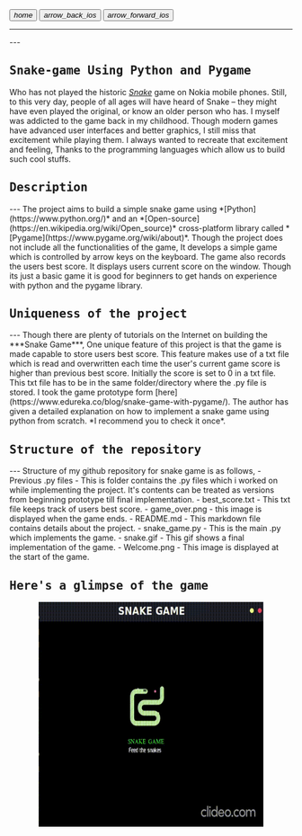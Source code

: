 <link rel="stylesheet" href="https://fonts.googleapis.com/icon?family=Material+Icons">
<link rel="stylesheet" href="/assets/style.css">

<a href="https://suhasbrao.github.io/" >
  <button class="btn"><i class="material-icons">home</i></button></a>
<a href="https://suhasbrao.github.io/FaceDetection/" >
  <button class="btn"><i class="material-icons">arrow_back_ios</i></button></a>
<a href="https://suhasbrao.github.io/Text-To-Speech/" >
  <button class="btn"><i class="material-icons">arrow_forward_ios</i></button></a>
<hr class="hr1" />
---

<samp>Snake-game Using Python and Pygame</samp>
---
Who has not played the historic *[Snake](https://www.itsnicethat.com/features/taneli-armanto-the-history-of-snake-design-legacies-230221)* game on Nokia mobile phones. Still, to this very day, people of all ages will have heard of Snake – they might have even played the original, or know an older person who has. I myself was addicted to the game back in my childhood. Though modern games have advanced user interfaces and better graphics, I still miss that excitement while playing them. I always wanted to recreate that excitement and feeling, Thanks to the programming languages which allow us to build such cool stuffs.

<h2><samp>Description</samp></h2>
---
The project aims to build a simple snake game using *[Python](https://www.python.org/)* and an *[Open-source](https://en.wikipedia.org/wiki/Open_source)* cross-platform library called *[Pygame](https://www.pygame.org/wiki/about)*. Though the project does not include all the functionalities of the game, It develops a simple game which is controlled by arrow keys on the keyboard. The game also records the users best score. It displays users current score on the window. Though its just a basic game it is good for beginners to get hands on experience with python and the pygame library.

<h2><samp>Uniqueness of the project</samp></h2>
---
Though there are plenty of tutorials on the Internet on building the ***Snake Game***, One unique feature of this project is that the game is made capable to store users best score. This feature makes use of a txt file which is read and overwritten each time the user's current game score is higher than previous best score. Initially the score is set to 0 in a txt file. This txt file has to be in the same folder/directory where the .py file is stored.
I took the game prototype form [here](https://www.edureka.co/blog/snake-game-with-pygame/). The author has given a detailed explanation on how to implement a snake game using python from scratch. *I recommend you to check it once*.

<h2><samp>Structure of the repository</samp></h2>
---
Structure of my github repository for snake game is as follows,
- Previous .py files - This is folder contains the .py files which i worked on while implementing the project. It's contents can be treated as versions from beginning prototype till final implementation.
- best_score.txt - This txt file keeps track of users best score.
- game_over.png - this image is displayed when the game ends.
- README.md - This markdown file contains details about the project.
- snake_game.py - This is the main .py which implements the game.
- snake.gif - This gif shows a final implementation of the game.
- Welcome.png - This image is displayed at the start of the game.

<!--[My Snake game repository](https://github.com/SuhasBRao/Snake-game)-->

<h2><samp> Here's a glimpse of the game </samp></h2>
<p align = "center">
  <img src = "snake.gif" width = 400 height = 400 />
</p>
